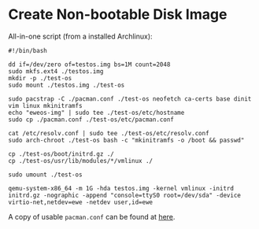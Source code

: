 # Create Non-bootable Disk Image

All-in-one script (from a installed Archlinux):

```
#!/bin/bash

dd if=/dev/zero of=testos.img bs=1M count=2048
sudo mkfs.ext4 ./testos.img
mkdir -p ./test-os
sudo mount ./testos.img ./test-os

sudo pacstrap -C ./pacman.conf ./test-os neofetch ca-certs base dinit vim linux mkinitramfs
echo "eweos-img" | sudo tee ./test-os/etc/hostname
sudo cp ./pacman.conf ./test-os/etc/pacman.conf

cat /etc/resolv.conf | sudo tee ./test-os/etc/resolv.conf
sudo arch-chroot ./test-os bash -c "mkinitramfs -o /boot && passwd"

cp ./test-os/boot/initrd.gz ./
cp ./test-os/usr/lib/modules/*/vmlinux ./

sudo umount ./test-os

qemu-system-x86_64 -m 1G -hda testos.img -kernel vmlinux -initrd initrd.gz -nographic -append "console=ttyS0 root=/dev/sda" -device virtio-net,netdev=ewe -netdev user,id=ewe
```

A copy of usable `pacman.conf` can be found at [here](https://os-wiki.ewe.moe/guides/usable-pacman-conf).